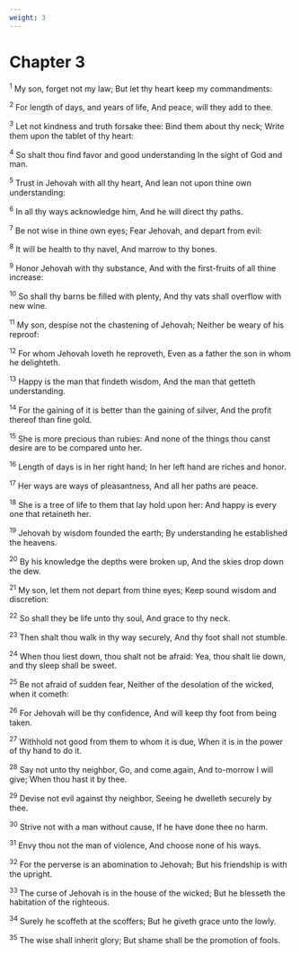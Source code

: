 ```yaml
---
weight: 3
---
```


# Chapter 3

<sup>1</sup> My son, forget not my law; But let thy heart keep my commandments: 

<sup>2</sup> For length of days, and years of life, And peace, will they add to thee. 

<sup>3</sup> Let not kindness and truth forsake thee: Bind them about thy neck; Write them upon the tablet of thy heart: 

<sup>4</sup> So shalt thou find favor and good understanding In the sight of God and man. 

<sup>5</sup> Trust in Jehovah with all thy heart, And lean not upon thine own understanding: 

<sup>6</sup> In all thy ways acknowledge him, And he will direct thy paths. 

<sup>7</sup> Be not wise in thine own eyes; Fear Jehovah, and depart from evil: 

<sup>8</sup> It will be health to thy navel, And marrow to thy bones. 

<sup>9</sup> Honor Jehovah with thy substance, And with the first-fruits of all thine increase: 

<sup>10</sup> So shall thy barns be filled with plenty, And thy vats shall overflow with new wine. 

<sup>11</sup> My son, despise not the chastening of Jehovah; Neither be weary of his reproof: 

<sup>12</sup> For whom Jehovah loveth he reproveth, Even as a father the son in whom he delighteth. 

<sup>13</sup> Happy is the man that findeth wisdom, And the man that getteth understanding. 

<sup>14</sup> For the gaining of it is better than the gaining of silver, And the profit thereof than fine gold. 

<sup>15</sup> She is more precious than rubies: And none of the things thou canst desire are to be compared unto her. 

<sup>16</sup> Length of days is in her right hand; In her left hand are riches and honor. 

<sup>17</sup> Her ways are ways of pleasantness, And all her paths are peace. 

<sup>18</sup> She is a tree of life to them that lay hold upon her: And happy is every one that retaineth her. 

<sup>19</sup> Jehovah by wisdom founded the earth; By understanding he established the heavens. 

<sup>20</sup> By his knowledge the depths were broken up, And the skies drop down the dew. 

<sup>21</sup> My son, let them not depart from thine eyes; Keep sound wisdom and discretion: 

<sup>22</sup> So shall they be life unto thy soul, And grace to thy neck. 

<sup>23</sup> Then shalt thou walk in thy way securely, And thy foot shall not stumble. 

<sup>24</sup> When thou liest down, thou shalt not be afraid: Yea, thou shalt lie down, and thy sleep shall be sweet. 

<sup>25</sup> Be not afraid of sudden fear, Neither of the desolation of the wicked, when it cometh: 

<sup>26</sup> For Jehovah will be thy confidence, And will keep thy foot from being taken. 

<sup>27</sup> Withhold not good from them to whom it is due, When it is in the power of thy hand to do it. 

<sup>28</sup> Say not unto thy neighbor, Go, and come again, And to-morrow I will give; When thou hast it by thee. 

<sup>29</sup> Devise not evil against thy neighbor, Seeing he dwelleth securely by thee. 

<sup>30</sup> Strive not with a man without cause, If he have done thee no harm. 

<sup>31</sup> Envy thou not the man of violence, And choose none of his ways. 

<sup>32</sup> For the perverse is an abomination to Jehovah; But his friendship is with the upright. 

<sup>33</sup> The curse of Jehovah is in the house of the wicked; But he blesseth the habitation of the righteous. 

<sup>34</sup> Surely he scoffeth at the scoffers; But he giveth grace unto the lowly. 

<sup>35</sup> The wise shall inherit glory; But shame shall be the promotion of fools. 


